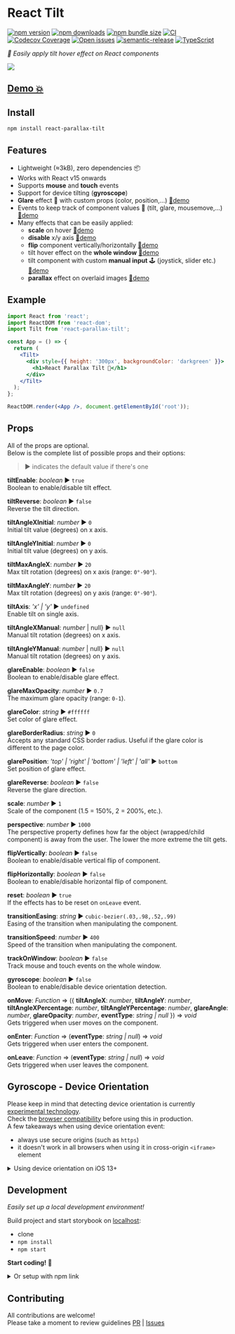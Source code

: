 # React Tilt

[![npm version][npm-badge]][npm-url]
[![npm downloads][downloads-badge]][npm-url]
[![npm bundle size][size-badge]][npm-url]
[![CI][build-badge]][build-url]
[![Codecov Coverage][coverage-badge]][coverage-url]
[![Open issues][issues-badge]][issues-url]
[![semantic-release][semantic-badge]][semantic-url]
[![TypeScript][typescript-badge]][typescript-url]

_👀 Easily apply tilt hover effect on React components_

[![](misc/demo.gif)](https://mkosir.github.io/react-parallax-tilt/?path=/story/react-parallax-tilt--glare-effect)

## [Demo 💥](https://mkosir.github.io/react-parallax-tilt)

## Install

```bash
npm install react-parallax-tilt
```

## Features

- Lightweight (≈3kB), zero dependencies 📦
- Works with React v15 onwards
- Supports **mouse** and **touch** events
- Support for device tilting (**gyroscope**)
- **Glare** effect 🌟 with custom props (color, position,...) [🔗demo](https://mkosir.github.io/react-parallax-tilt/?path=/story/react-parallax-tilt--parallax-effect-glare-scale)
- Events to keep track of component values 📐 (tilt, glare, mousemove,...) [🔗demo](https://mkosir.github.io/react-parallax-tilt/?path=/story/react-parallax-tilt--events-all)
- Many effects that can be easily applied:
  - **scale** on hover [🔗demo](https://mkosir.github.io/react-parallax-tilt/?path=/story/react-parallax-tilt--scale)
  - **disable** x/y axis [🔗demo](https://mkosir.github.io/react-parallax-tilt/?path=/story/react-parallax-tilt--tilt-disable-axis)
  - **flip** component vertically/horizontally [🔗demo](https://mkosir.github.io/react-parallax-tilt/?path=/story/react-parallax-tilt--flip-vh)
  - tilt hover effect on the **whole window** [🔗demo](https://mkosir.github.io/react-parallax-tilt/?path=/story/react-parallax-tilt--track-on-window)
  - tilt component with custom **manual input** 🕹 (joystick, slider etc.) [🔗demo](https://mkosir.github.io/react-parallax-tilt/?path=/story/react-parallax-tilt--tilt-manual-input)
  - **parallax** effect on overlaid images [🔗demo](https://mkosir.github.io/react-parallax-tilt/?path=/story/react-parallax-tilt--parallax-effect-img)

## Example

```jsx
import React from 'react';
import ReactDOM from 'react-dom';
import Tilt from 'react-parallax-tilt';

const App = () => {
  return (
    <Tilt>
      <div style={{ height: '300px', backgroundColor: 'darkgreen' }}>
        <h1>React Parallax Tilt 👀</h1>
      </div>
    </Tilt>
  );
};

ReactDOM.render(<App />, document.getElementById('root'));
```

## Props

All of the props are optional.  
Below is the complete list of possible props and their options:

> ▶︎ indicates the default value if there's one

**tiltEnable**: _boolean_ ▶︎ `true`  
Boolean to enable/disable tilt effect.

**tiltReverse**: _boolean_ ▶︎ `false`  
Reverse the tilt direction.

**tiltAngleXInitial**: _number_ ▶︎ `0`  
Initial tilt value (degrees) on x axis.

**tiltAngleYInitial**: _number_ ▶︎ `0`  
Initial tilt value (degrees) on y axis.

**tiltMaxAngleX**: _number_ ▶︎ `20`  
Max tilt rotation (degrees) on x axis (range: `0°-90°`).

**tiltMaxAngleY**: _number_ ▶︎ `20`  
Max tilt rotation (degrees) on y axis (range: `0°-90°`).

**tiltAxis**: _'x' | 'y'_ ▶︎ `undefined`  
Enable tilt on single axis.

**tiltAngleXManual**: _number_ | null} ▶︎ `null`  
Manual tilt rotation (degrees) on x axis.

**tiltAngleYManual**: _number_ | null} ▶︎ `null`  
Manual tilt rotation (degrees) on y axis.

**glareEnable**: _boolean_ ▶︎ `false`  
Boolean to enable/disable glare effect.

**glareMaxOpacity**: _number_ ▶︎ `0.7`  
The maximum glare opacity (range: `0-1`).

**glareColor**: _string_ ▶︎ `#ffffff`  
Set color of glare effect.

**glareBorderRadius**: _string_ ▶︎ `0`  
Accepts any standard CSS border radius. Useful if the glare color is different to the page color.

**glarePosition**: _'top' | 'right' | 'bottom' | 'left' | 'all'_ ▶︎ `bottom`  
Set position of glare effect.

**glareReverse**: _boolean_ ▶︎ `false`  
Reverse the glare direction.

**scale**: _number_ ▶︎ `1`  
Scale of the component (1.5 = 150%, 2 = 200%, etc.).

**perspective**: _number_ ▶︎ `1000`  
The perspective property defines how far the object (wrapped/child component) is away from the user. The lower the more extreme the tilt gets.

**flipVertically**: _boolean_ ▶︎ `false`  
Boolean to enable/disable vertical flip of component.

**flipHorizontally**: _boolean_ ▶︎ `false`  
Boolean to enable/disable horizontal flip of component.

**reset**: _boolean_ ▶︎ `true`  
If the effects has to be reset on `onLeave` event.

**transitionEasing**: _string_ ▶︎ `cubic-bezier(.03,.98,.52,.99)`  
Easing of the transition when manipulating the component.

**transitionSpeed**: _number_ ▶︎ `400`  
Speed of the transition when manipulating the component.

**trackOnWindow**: _boolean_ ▶︎ `false`  
Track mouse and touch events on the whole window.

**gyroscope**: _boolean_ ▶︎ `false`  
Boolean to enable/disable device orientation detection.

**onMove**: _Function_ => ({ **tiltAngleX**: _number_, **tiltAngleY**: _number_, **tiltAngleXPercentage**: _number_, **tiltAngleYPercentage**: _number_, **glareAngle**: _number_, **glareOpacity**: _number_, **eventType**: _string | null_ }) => _void_  
Gets triggered when user moves on the component.

**onEnter**: _Function_ => (**eventType**: _string | null_) => _void_  
Gets triggered when user enters the component.

**onLeave**: _Function_ => (**eventType**: _string | null_) => _void_  
Gets triggered when user leaves the component.

## Gyroscope - Device Orientation

Please keep in mind that detecting device orientation is currently [experimental technology](https://developer.mozilla.org/en-US/docs/MDN/Contribute/Guidelines/Conventions_definitions#Experimental).  
Check the [browser compatibility](https://caniuse.com/#search=DeviceOrientation) before using this in production.  
A few takeaways when using device orientation event:

- always use secure origins (such as `https`)
- it doesn't work in all browsers when using it in cross-origin `<iframe>` element

<details>
<summary>Using device orientation on iOS 13+</summary>

Apple decided turning device motion and orientation off by default since iOS 12.2.  
With iOS 13+ permission API can be used to gain access to device orientation event.

When using gyroscope feature:

```jsx
<Tilt gyroscope={true}>
  <h1>React Parallax Tilt 👀</h1>
</Tilt>
```

it will present a permission dialog prompting the user to allow motion and orientation access at domain level:  
![](misc/device_orientation.jpg)

Note that user needs to take some action (like tapping a button) to be able to display the dialog (invoking dialog on page load is not possible).

</details>

## Development

_Easily set up a local development environment!_

Build project and start storybook on [localhost](http://localhost:9009):

- clone
- `npm install`
- `npm start`

**Start coding!** 🎉

<details>
<summary>Or setup with npm link</summary>
Clone this repo on your machine, navigate to its location in the terminal and run:

```bash
npm install
npm link # link your local repo to your global packages
npm run build:watch # build the files and watch for changes
```

Clone project repo that you wish to test with react-parallax-tilt library and run:

```bash
npm install
npm link react-parallax-tilt # link your local copy into this project's node_modules
npm start
```

</details>

## Contributing

All contributions are welcome!  
Please take a moment to review guidelines [PR](.github/pull_request_template.md) | [Issues](https://github.com/mkosir/react-parallax-tilt/issues/new/choose)

[npm-url]: https://www.npmjs.com/package/react-parallax-tilt
[npm-badge]: https://img.shields.io/npm/v/react-parallax-tilt.svg
[size-badge]: https://badgen.net/bundlephobia/minzip/react-parallax-tilt
[downloads-badge]: https://img.shields.io/npm/dm/react-parallax-tilt.svg?color=blue
[build-badge]: https://github.com/mkosir/react-parallax-tilt/actions/workflows/build.yml/badge.svg
[build-url]: https://github.com/mkosir/react-parallax-tilt/actions/workflows/build.yml
[coverage-badge]: https://codecov.io/gh/mkosir/react-parallax-tilt/branch/main/graph/badge.svg
[coverage-url]: https://codecov.io/gh/mkosir/react-parallax-tilt
[issues-badge]: https://img.shields.io/github/issues/mkosir/react-parallax-tilt
[issues-url]: https://github.com/mkosir/react-parallax-tilt/issues
[semantic-badge]: https://img.shields.io/badge/%20%20%F0%9F%93%A6%F0%9F%9A%80-semantic--release-e10079.svg
[semantic-url]: https://github.com/semantic-release/semantic-release
[typescript-badge]: https://badges.frapsoft.com/typescript/code/typescript.svg?v=101
[typescript-url]: https://github.com/microsoft/TypeScript
